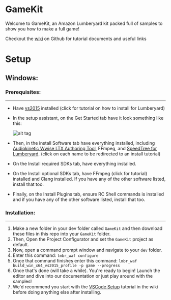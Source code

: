 GameKit
======
Welcome to GameKit, an Amazon Lumberyard kit packed full of samples to show you how to make a full game!

Checkout the [wiki](../../wiki/) on Github for tutorial documents and useful links

Setup
======

Windows:
------

### Prerequisites:
---

  * Have [vs2015](../../wiki/VS2015-Setup) installed (click for tutorial on how to install for Lumberyard)

  * In the setup assistant, on the Get Started tab have it look something like this:

    ![alt tag](https://brogrammersexplainlumberyard.files.wordpress.com/2017/10/tut_setup_1_11_compile_options.png)

  * Then, in the install Software tab have everything installed, including [Audiokinetic Wwise LTX Authoring Tool](../../wiki/Audiokinetic-Wwise-LTX-Authoring-Tool-Setup), FFmpeg, and [SpeedTree for Lumberyard](../../wiki/SpeedTree-8-for-Lumberyard-Setup). (click on each name to be redirected to an install tutorial)

  * On the Install required SDKs tab, have everything installed.

  * On the Install optional SDKs tab, have FFmpeg (click for tutorial) installed and Clang installed. If you have any of the other software listed, install that too.

  * Finally, on the Install Plugins tab, ensure RC Shell commands is installed and if you have any of the other software listed, install that too.

### Installation:
---

1. Make a new folder in your dev folder called `GameKit` and then download these files in this repo into your `GameKit` folder.
2. Then, Open the Project Configurator and set the `GameKit` project as default.
3. Now, open a command prompt window and navigate to your `dev` folder.
4. Enter this command: `lmbr_waf configure`
5. Once that command finishes enter this command: `lmbr_waf build_win_x64_vs2015_profile -p game --progress`
6. Once that's done (will take a while). You're ready to begin! Launch the editor and dive into our documentation or just play around with the samples!
7. We'd recommend you start with the [VSCode Setup](../../wiki/VSCode-Setup) tutorial in the wiki before doing anything else after installing.
